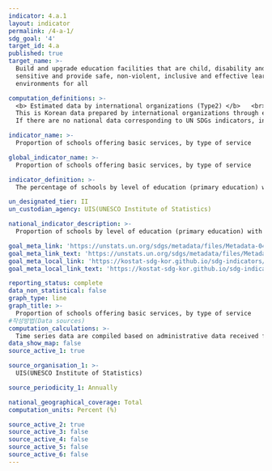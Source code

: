 ```yaml
---
indicator: 4.a.1
layout: indicator
permalink: /4-a-1/
sdg_goal: '4'
target_id: 4.a
published: true
target_name: >-
  Build and upgrade education facilities that are child, disability and gender
  sensitive and provide safe, non-violent, inclusive and effective learning
  environments for all

computation_definitions: >-
  <b> Estimated data by international organizations (Type2) </b>   <br>
  This is Korean data prepared by international organizations through estimation and modeling. <br>
  If there are no national data corresponding to UN SDGs indicators, international data are available for monitoring.

indicator_name: >-
  Proportion of schools offering basic services, by type of service

global_indicator_name: >-
  Proportion of schools offering basic services, by type of service

indicator_definition: >-
  The percentage of schools by level of education (primary education) with access to the given facility or service. 

un_designated_tier: II
un_custodian_agency: UIS(UNESCO Institute of Statistics)

national_indicator_description: >-
  Proportion of schools by level of education (primary education) with access to the given facility or service.

goal_meta_link: 'https://unstats.un.org/sdgs/metadata/files/Metadata-04-0A-01.pdf'
goal_meta_link_text: 'https://unstats.un.org/sdgs/metadata/files/Metadata-04-0A-01.pdf'
goal_meta_local_link: 'https://kostat-sdg-kor.github.io/sdg-indicators/public/data/Metadata-04-0A-01_ENG.pdf'
goal_meta_local_link_text: 'https://kostat-sdg-kor.github.io/sdg-indicators/public/data/Metadata-04-0A-01_ENG.pdf'

reporting_status: complete
data_non_statistical: false
graph_type: line
graph_title: >-
  Proportion of schools offering basic services, by type of service
#작성방법(Data sources)
computation_calculations: >-
  Time series data are compiled based on administrative data received from each country’s educational ministry or statistical service. For international comparison, each country submits data for levels of education as defined in the  International Standard Classification of Education (ISCED).
data_show_map: false
source_active_1: true

source_organisation_1: >- 
  UIS(UNESCO Institute of Statistics)

source_periodicity_1: Annually 

national_geographical_coverage: Total
computation_units: Percent (%)

source_active_2: true
source_active_3: false
source_active_4: false
source_active_5: false
source_active_6: false
---
```

